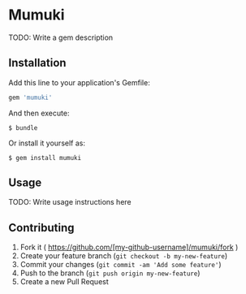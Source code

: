 # Mumuki

TODO: Write a gem description

## Installation

Add this line to your application's Gemfile:

```ruby
gem 'mumuki'
```

And then execute:

    $ bundle

Or install it yourself as:

    $ gem install mumuki

## Usage

TODO: Write usage instructions here

## Contributing

1. Fork it ( https://github.com/[my-github-username]/mumuki/fork )
2. Create your feature branch (`git checkout -b my-new-feature`)
3. Commit your changes (`git commit -am 'Add some feature'`)
4. Push to the branch (`git push origin my-new-feature`)
5. Create a new Pull Request
